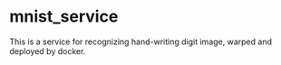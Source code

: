 # mnist_service
This is a service for recognizing hand-writing digit image, warped and deployed by docker.
